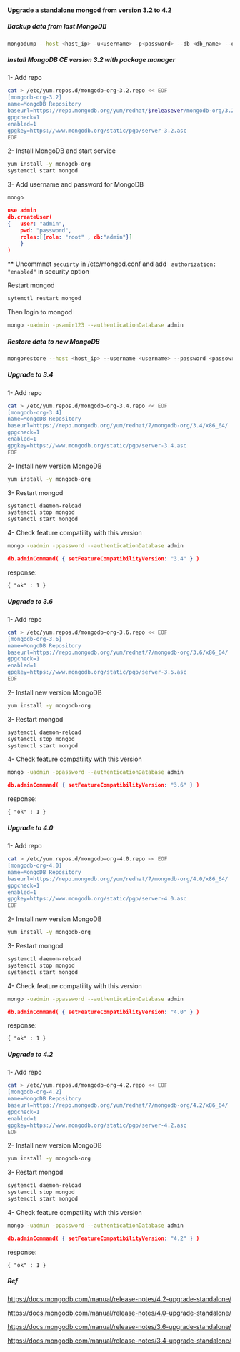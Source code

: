 #### Upgrade a standalone mongod from version 3.2 to 4.2
  
##### Backup data from last MongoDB
  
```bash
mongodump --host <host_ip> -u<username> -p<password> --db <db_name> --out=<output_dump> --authenticationDatabase <auth_db>
```

##### Install MongoDB CE version 3.2 with package manager

1- Add repo

```bash
cat > /etc/yum.repos.d/mongodb-org-3.2.repo << EOF
[mongodb-org-3.2]
name=MongoDB Repository
baseurl=https://repo.mongodb.org/yum/redhat/$releasever/mongodb-org/3.2/x86_64/
gpgcheck=1
enabled=1
gpgkey=https://www.mongodb.org/static/pgp/server-3.2.asc
EOF
```
2- Install MongoDB and start service

```bash
yum install -y monogdb-org
systemctl start mongod
```
3- Add username and password for MongoDB

```bash
mongo
```
```json
use admin
db.createUser(
{	user: "admin",
	pwd: "password",
	roles:[{role: "root" , db:"admin"}]
    }
)
```
** Uncommnet ```secuirty``` in /etc/mongod.conf and add ``` authorization: "enabled"``` in security option

Restart mongod

```bash
sytemctl restart mongod
```
Then login to mongod
```bash
mongo -uadmin -psamir123 --authenticationDatabase admin
```

##### Restore data to new MongoDB
```bash
mongorestore --host <host_ip> --username <username> --password <passowrd> --authenticationDatabase <auth_db> <dump_path>
```
##### Upgrade to 3.4
1- Add repo
```bash
cat > /etc/yum.repos.d/mongodb-org-3.4.repo << EOF
[mongodb-org-3.4]
name=MongoDB Repository
baseurl=https://repo.mongodb.org/yum/redhat/7/mongodb-org/3.4/x86_64/
gpgcheck=1
enabled=1
gpgkey=https://www.mongodb.org/static/pgp/server-3.4.asc
EOF
```
2- Install new version MongoDB
```bash
yum install -y mongodb-org
```
3- Restart mongod
```bash
systemctl daemon-reload
systemctl stop mongod
systemctl start mongod
```
4- Check feature compatility with this version
```bash
mongo -uadmin -ppassword --authenticationDatabase admin
```
```json
db.adminCommand( { setFeatureCompatibilityVersion: "3.4" } )
```
response:

```{ "ok" : 1 }```

##### Upgrade to 3.6
1- Add repo
```bash
cat > /etc/yum.repos.d/mongodb-org-3.6.repo << EOF
[mongodb-org-3.6]
name=MongoDB Repository
baseurl=https://repo.mongodb.org/yum/redhat/7/mongodb-org/3.6/x86_64/
gpgcheck=1
enabled=1
gpgkey=https://www.mongodb.org/static/pgp/server-3.6.asc
EOF
```
2- Install new version MongoDB
```bash
yum install -y mongodb-org
```
3- Restart mongod
```bash
systemctl daemon-reload
systemctl stop mongod
systemctl start mongod
```
4- Check feature compatility with this version
```bash
mongo -uadmin -ppassword --authenticationDatabase admin
```
```json
db.adminCommand( { setFeatureCompatibilityVersion: "3.6" } )
```
response:

```{ "ok" : 1 }```

##### Upgrade to 4.0
1- Add repo
```bash
cat > /etc/yum.repos.d/mongodb-org-4.0.repo << EOF
[mongodb-org-4.0]
name=MongoDB Repository
baseurl=https://repo.mongodb.org/yum/redhat/7/mongodb-org/4.0/x86_64/
gpgcheck=1
enabled=1
gpgkey=https://www.mongodb.org/static/pgp/server-4.0.asc
EOF
```
2- Install new version MongoDB
```bash
yum install -y mongodb-org
```
3- Restart mongod
```bash
systemctl daemon-reload
systemctl stop mongod
systemctl start mongod
```
4- Check feature compatility with this version
```bash
mongo -uadmin -ppassword --authenticationDatabase admin
```
```json
db.adminCommand( { setFeatureCompatibilityVersion: "4.0" } )
```
response:

```{ "ok" : 1 }```

##### Upgrade to 4.2
1- Add repo
```bash
cat > /etc/yum.repos.d/mongodb-org-4.2.repo << EOF
[mongodb-org-4.2]
name=MongoDB Repository
baseurl=https://repo.mongodb.org/yum/redhat/7/mongodb-org/4.2/x86_64/
gpgcheck=1
enabled=1
gpgkey=https://www.mongodb.org/static/pgp/server-4.2.asc
EOF
```
2- Install new version MongoDB
```bash
yum install -y mongodb-org
```
3- Restart mongod
```bash
systemctl daemon-reload
systemctl stop mongod
systemctl start mongod
```
4- Check feature compatility with this version
```bash
mongo -uadmin -ppassword --authenticationDatabase admin
```
```json
db.adminCommand( { setFeatureCompatibilityVersion: "4.2" } )
```
response:

```{ "ok" : 1 }```

##### Ref

https://docs.mongodb.com/manual/release-notes/4.2-upgrade-standalone/

https://docs.mongodb.com/manual/release-notes/4.0-upgrade-standalone/

https://docs.mongodb.com/manual/release-notes/3.6-upgrade-standalone/

https://docs.mongodb.com/manual/release-notes/3.4-upgrade-standalone/
